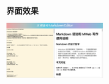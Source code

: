 ## 界面效果
<img src="https://github.com/Wanghj0928/showdown-test/blob/dev/%E6%88%AA%E5%9B%BE1.png" width="50%" height="50%">



